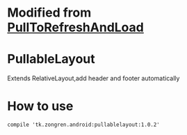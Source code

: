 # Modified from [PullToRefreshAndLoad](https://github.com/jingchenUSTC/PullToRefreshAndLoad "PullToRefreshAndLoad")

# PullableLayout
Extends RelativeLayout,add header and footer automatically

# How to use

```
compile 'tk.zongren.android:pullablelayout:1.0.2'
```
